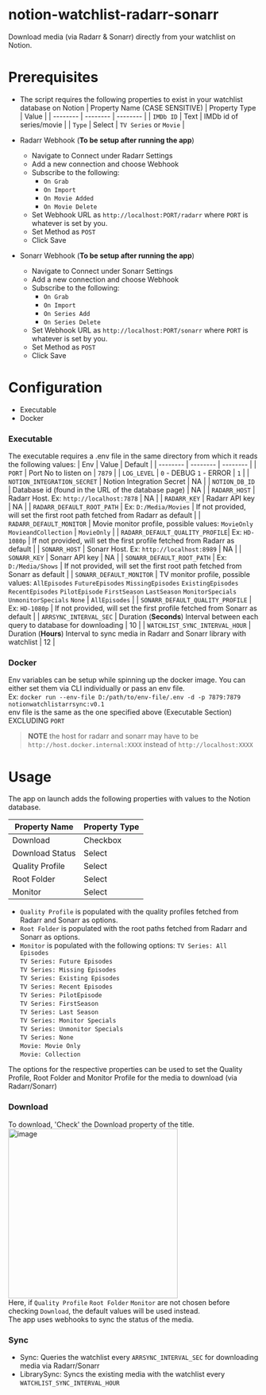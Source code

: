 # notion-watchlist-radarr-sonarr
Download media (via Radarr & Sonarr) directly from your watchlist on Notion.

# Prerequisites
- The script requires the following properties to exist in your watchlist database on Notion
  | Property Name (CASE SENSITIVE) | Property Type | Value |
  | -------- | -------- | -------- | 
  | `IMDb ID` | Text | IMDb id of series/movie |
  | `Type` | Select | `TV Series` or `Movie` |
  
- Radarr Webhook (**To be setup after running the app**)
  - Navigate to Connect under Radarr Settings
  - Add a new connection and choose Webhook
  - Subscribe to the following:
    - `On Grab`
    - `On Import`
    - `On Movie Added`
    - `On Movie Delete`
  - Set Webhook URL as `http://localhost:PORT/radarr` where `PORT` is whatever is set by you.
  - Set Method as `POST`
  - Click Save

- Sonarr Webhook (**To be setup after running the app**)
  - Navigate to Connect under Sonarr Settings
  - Add a new connection and choose Webhook
  - Subscribe to the following:
    - `On Grab`
    - `On Import`
    - `On Series Add`
    - `On Series Delete`
  - Set Webhook URL as `http://localhost:PORT/sonarr` where `PORT` is whatever is set by you.
  - Set Method as `POST`
  - Click Save

# Configuration
- Executable
- Docker

### Executable
The executable requires a .env file in the same directory from which it reads the following values:
| Env | Value | Default |
| -------- | -------- | -------- | 
| `PORT` | Port No to listen on | `7879` |
| `LOG_LEVEL` | `0` - DEBUG `1` - ERROR | `1` |
| `NOTION_INTEGRATION_SECRET` | Notion Integration Secret | NA |
| `NOTION_DB_ID` | Database id (found in the URL of the database page) | NA |
| `RADARR_HOST` | Radarr Host. Ex: `http://localhost:7878` | NA |
| `RADARR_KEY` | Radarr API key | NA |
| `RADARR_DEFAULT_ROOT_PATH` | Ex: `D:/Media/Movies` | If not provided, will set the first root path fetched from Radarr as default |
| `RADARR_DEFAULT_MONITOR` | Movie monitor profile, possible values: `MovieOnly` `MovieandCollection` | `MovieOnly` |
| `RADARR_DEFAULT_QUALITY_PROFILE`| Ex: `HD-1080p` | If not provided, will set the first profile fetched from Radarr as default |
| `SONARR_HOST` | Sonarr Host. Ex: `http://localhost:8989` | NA |
| `SONARR_KEY` | Sonarr API key | NA |
| `SONARR_DEFAULT_ROOT_PATH` | Ex: `D:/Media/Shows` | If not provided, will set the first root path fetched from Sonarr as default |
| `SONARR_DEFAULT_MONITOR` | TV monitor profile, possible values: `AllEpisodes` `FutureEpisodes` `MissingEpisodes` `ExistingEpisodes` `RecentEpisodes` `PilotEpisode` `FirstSeason` `LastSeason` `MonitorSpecials` `UnmonitorSpecials` `None` | `AllEpisodes` |
| `SONARR_DEFAULT_QUALITY_PROFILE` | Ex: `HD-1080p` | If not provided, will set the first profile fetched from Sonarr as default |
| `ARRSYNC_INTERVAL_SEC` | Duration (**Seconds**) Interval between each query to database for downloading | 10 |
| `WATCHLIST_SYNC_INTERVAL_HOUR` | Duration (**Hours**) Interval to sync media in Radarr and Sonarr library with watchlist | 12 |

### Docker
Env variables can be setup while spinning up the docker image. You can either set them via CLI individually or pass an env file.  
Ex: `docker run --env-file D:/path/to/env-file/.env -d -p 7879:7879 notionwatchlistarrsync:v0.1`  
env file is the same as the one specified above (Executable Section) EXCLUDING `PORT`
>**NOTE** the host for radarr and sonarr may have to be `http://host.docker.internal:XXXX` instead of `http://localhost:XXXX`

# Usage
The app on launch adds the following properties with values to the Notion database.

| Property Name | Property Type |
| -------- | -------- |  
| Download | Checkbox | 
| Download Status | Select | 
| Quality Profile | Select | 
| Root Folder | Select | 
| Monitor | Select | 

- `Quality Profile` is populated with the quality profiles fetched from Radarr and Sonarr as options.  
- `Root Folder` is populated with the root paths fetched from Radarr and Sonarr as options.  
- `Monitor` is populated with the following options:
`TV Series: All Episodes`  
`TV Series: Future Episodes`  
`TV Series: Missing Episodes`  
`TV Series: Existing Episodes`  
`TV Series: Recent Episodes`  
`TV Series: PilotEpisode`  
`TV Series: FirstSeason`  
`TV Series: Last Season`  
`TV Series: Monitor Specials`  
`TV Series: Unmonitor Specials`  
`TV Series: None`  
`Movie: Movie Only`  
`Movie: Collection`

The options for the respective properties can be used to set the Quality Profile, Root Folder and Monitor Profile for the media to download (via Radarr/Sonarr) 

### Download
To download, 'Check' the Download property of the title.  
<img width="341" alt="image" src="https://github.com/Flxp49/notion-watchlist-radarr-sonarr/assets/63506727/18111ce8-5930-4add-998a-9d4f500ad0cb">  
Here, if `Quality Profile` `Root Folder` `Monitor` are not chosen before checking `Download`, the default values will be used instead.  
The app uses webhooks to sync the status of the media.

### Sync
- Sync: Queries the watchlist every `ARRSYNC_INTERVAL_SEC` for downloading media via Radarr/Sonarr
- LibrarySync: Syncs the existing media with the watchlist every `WATCHLIST_SYNC_INTERVAL_HOUR`
